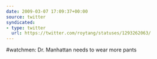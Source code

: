 ```yaml
---
date: 2009-03-07 17:09:37+00:00
source: twitter
syndicated:
- type: twitter
  url: https://twitter.com/roytang/statuses/1293262063/
---
```


#watchmen: Dr. Manhattan needs to wear more pants